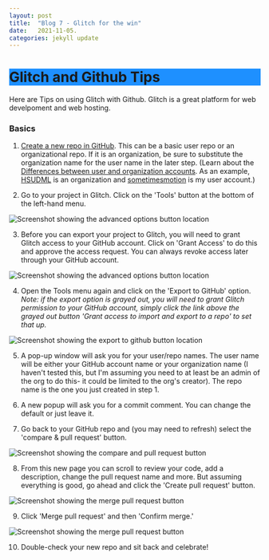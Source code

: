 ```yaml
---
layout: post
title:  "Blog 7 - Glitch for the win"
date:   2021-11-05.
categories: jekyll update
---
```


<h1 style="background-color:DodgerBlue;">Glitch and Github Tips</h1>

Here are Tips on using Glitch with Github. Glitch is a great platform for web develpoment and web hosting. 

### Basics

1. [Create a new repo in GitHub](https://help.github.com/articles/create-a-repo/). This can be a basic user repo or an organizational repo. If it is an organization, be sure to substitute the organization name for the user name in the later step. (Learn about the [Differences between user and organization accounts](https://help.github.com/articles/differences-between-user-and-organization-accounts/). As an example, [HSUDML](https://github.com/hsudml) is an organization and [sometimesmotion](https://github.com/sometimesmotion) is my user account.)

2. Go to your project in Glitch. Click on the 'Tools' button at the bottom of the left-hand menu. 

![Screenshot showing the advanced options button location](images/toolsMenu.png)

3. Before you can export your project to Glitch, you will need to grant Glitch access to your GitHub account. Click on 'Grant Access' to do this and approve the access request. You can always revoke access later through your GitHub account. 

![Screenshot showing the advanced options button location](images/grantAccess.png)

4. Open the Tools menu again and click on the 'Export to GitHub' option. 
_Note: if the export option is grayed out, you will need to grant Glitch permission to your GitHub account, simply click the link above the grayed out button 'Grant access to import and export to a repo' to set that up._

![Screenshot showing the export to github button location](images/exportToGithub.png)

5. A pop-up window will ask you for your user/repo names. The user name will be either your GitHub account name or your organization name (I haven't tested this, but I'm assuming you need to at least be an admin of the org to do this- it could be limited to the org's creator). The repo name is the one you just created in step 1. 

6. A new popup will ask you for a commit comment. You can change the default or just leave it. 

7. Go back to your GitHub repo and (you may need to refresh) select the 'compare & pull request' button.

![Screenshot showing the compare and pull request button](images/comparePull.png)

8. From this new page you can scroll to review your code, add a description, change the pull request name and more. But assuming everything is good, go ahead and click the 'Create pull request' button. 

![Screenshot showing the merge pull request button](images/createPull.png)

9. Click 'Merge pull request' and then 'Confirm merge.'

![Screenshot showing the merge pull request button](images/mergePull.png)

10. Double-check your new repo and sit back and celebrate! 